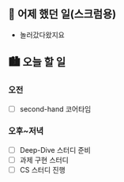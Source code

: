## 🌃 어제 했던 일(스크럼용)

- 놀러갔다왔지요

## 🏙️ 오늘 할 일

### 오전

- [ ] second-hand 코어타임

### 오후~저녁

- [ ] Deep-Dive 스터디 준비
- [ ] 과제 구현 스터디
- [ ] CS 스터디 진행
